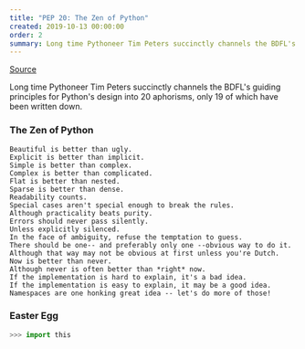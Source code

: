 ```yaml
---
title: "PEP 20: The Zen of Python"
created: 2019-10-13 00:00:00
order: 2
summary: Long time Pythoneer Tim Peters succinctly channels the BDFL's guiding principles for Python's design into 20 aphorisms, only 19 of which have been written down.
---
```


[Source](https://www.python.org/dev/peps/pep-0020/)

Long time Pythoneer Tim Peters succinctly channels the BDFL's guiding principles for Python's design into 20 aphorisms, only 19 of which have been written down.

### The Zen of Python
```
Beautiful is better than ugly.
Explicit is better than implicit.
Simple is better than complex.
Complex is better than complicated.
Flat is better than nested.
Sparse is better than dense.
Readability counts.
Special cases aren't special enough to break the rules.
Although practicality beats purity.
Errors should never pass silently.
Unless explicitly silenced.
In the face of ambiguity, refuse the temptation to guess.
There should be one-- and preferably only one --obvious way to do it.
Although that way may not be obvious at first unless you're Dutch.
Now is better than never.
Although never is often better than *right* now.
If the implementation is hard to explain, it's a bad idea.
If the implementation is easy to explain, it may be a good idea.
Namespaces are one honking great idea -- let's do more of those!
```

<!--preview-->

### Easter Egg
```python
>>> import this
```
